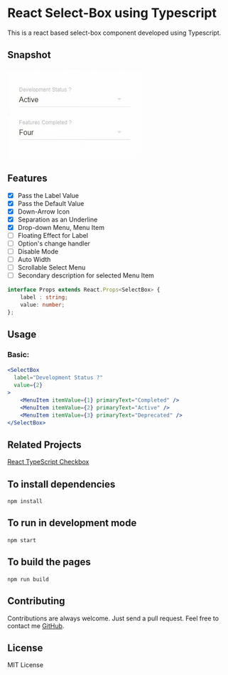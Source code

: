 # React Select-Box using Typescript

This is a react based select-box component developed using Typescript.

## Snapshot
![Snapshot of SelectBoxes](https://github.com/georgeneil/react-typescript-selectbox/blob/master/snapshot/screenshot.gif)

## Features
  - [x] Pass the Label Value
  - [x] Pass the Default Value
  - [x] Down-Arrow Icon
  - [x] Separation as an Underline
  - [x] Drop-down Menu, Menu Item
  - [ ] Floating Effect for Label
  - [ ] Option's change handler
  - [ ] Disable Mode
  - [ ] Auto Width
  - [ ] Scrollable Select Menu
  - [ ] Secondary description for selected Menu Item

```typescript
interface Props extends React.Props<SelectBox> {
    label : string;
    value: number;
};
```

## Usage

### Basic:

```jsx
<SelectBox
  label="Development Status ?"
  value={2}
>
    <MenuItem itemValue={1} primaryText="Completed" />
    <MenuItem itemValue={2} primaryText="Active" />
    <MenuItem itemValue={3} primaryText="Deprecated" />
</SelectBox>
```
## Related Projects
[React TypeScript Checkbox](https://github.com/georgeneil/react-typescript-checkbox)

## To install dependencies
```
npm install
```
## To run in development mode
```
npm start
```
## To build the pages
```
npm run build
```
## Contributing
Contributions are always welcome. Just send a pull request. Feel free to contact me [GitHub](https://github.com/georgeneil).

## License

MIT License
